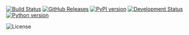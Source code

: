 [![Build Status](https://travis-ci.org/pandoc-extras/pandocpm.svg?branch=master)](https://travis-ci.org/pandoc-extras/pandocpm)
[![GitHub Releases](https://img.shields.io/github/tag/pandoc-extras/pandocpm.svg?label=github+release)](https://github.com/pandoc-extras/pandocpm/releases)
[![PyPI version](https://img.shields.io/pypi/v/pandocpm.svg)](https://pypi.python.org/pypi/pandocpm/)
[![Development Status](https://img.shields.io/pypi/status/pandocpm.svg)](https://pypi.python.org/pypi/pandocpm/)
[![Python version](https://img.shields.io/pypi/pyversions/pandocpm.svg)](https://pypi.python.org/pypi/pandocpm/)
<!-- [![Downloads](https://img.shields.io/pypi/dm/pandocpm.svg)](https://pypi.python.org/pypi/pandocpm/) -->
![License](https://img.shields.io/pypi/l/pandocpm.svg)
